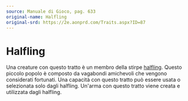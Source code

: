 ```yaml
---
source: Manuale di Gioco, pag. 633
original-name: Halfling
original-srd: https://2e.aonprd.com/Traits.aspx?ID=87
---
```


# Halfling

Una creature con questo tratto è un membro della stirpe
[halfling](/stirpi/halfling). Questo piccolo popolo è composto da vagabondi
amichevoli che vengono considerati fortunati. Una capacità con questo tratto può
essere usata o selezionata solo dagli halfling. Un'arma con questo tratto viene
creata e utilizzata dagli halfling.
